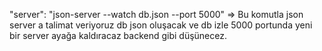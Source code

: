 "server": "json-server --watch db.json --port 5000" => Bu komutla json server a talimat veriyoruz db json oluşacak ve db izle 5000 portunda yeni bir server ayağa kaldıracaz backend gibi düşünecez.


